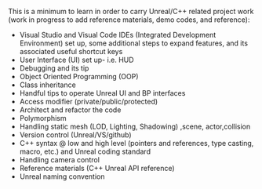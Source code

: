 
This is a minimum to learn in order to carry Unreal/C++ related project work 
(work in progress to add reference materials, demo codes, and reference):

- Visual Studio and Visual Code IDEs (Integrated Development Environment) set up, some additional steps to expand features, and its associated useful shortcut keys
- User Interface (UI) set up- i.e. HUD
- Debugging and its tip
- Object Oriented Programming (OOP)
- Class inheritance 
- Handful tips to operate Unreal UI and BP interfaces 
- Access modifier (private/public/protected)
- Architect and refactor the code 
- Polymorphism 
- Handling static mesh (LOD, Lighting, Shadowing) ,scene, actor,collision
- Version control (Unreal/VS/github)
- C++ syntax @ low and high level (pointers and references, type casting, macro,  etc.) and Unreal coding standard
- Handling camera control 
- Reference materials (C++ Unreal API reference) 
- Unreal naming convention 
